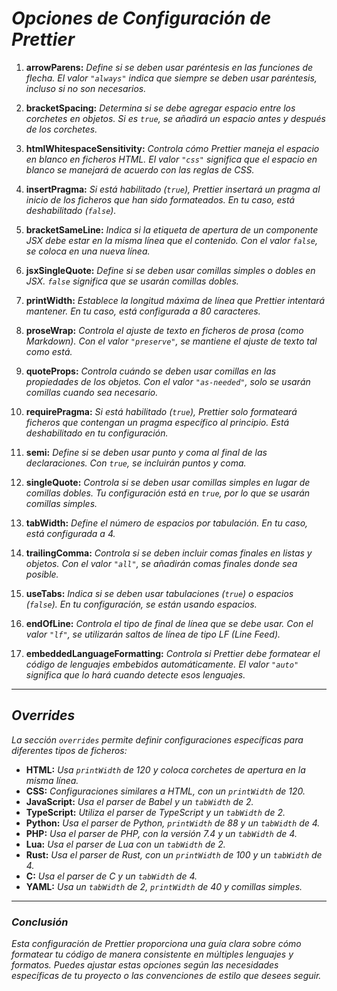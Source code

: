 <!-- Autor: Daniel Benjamin Perez Morales -->
<!-- GitHub: https://github.com/DanielPerezMoralesDev13 -->
<!-- Correo electrónico: danielperezdev@proton.me -->

# ***Opciones de Configuración de Prettier***

1. **arrowParens:** *Define si se deben usar paréntesis en las funciones de flecha. El valor `"always"` indica que siempre se deben usar paréntesis, incluso si no son necesarios.*

2. **bracketSpacing:** *Determina si se debe agregar espacio entre los corchetes en objetos. Si es `true`, se añadirá un espacio antes y después de los corchetes.*

3. **htmlWhitespaceSensitivity:** *Controla cómo Prettier maneja el espacio en blanco en ficheros HTML. El valor `"css"` significa que el espacio en blanco se manejará de acuerdo con las reglas de CSS.*

4. **insertPragma:** *Si está habilitado (`true`), Prettier insertará un pragma al inicio de los ficheros que han sido formateados. En tu caso, está deshabilitado (`false`).*

5. **bracketSameLine:** *Indica si la etiqueta de apertura de un componente JSX debe estar en la misma línea que el contenido. Con el valor `false`, se coloca en una nueva línea.*

6. **jsxSingleQuote:** *Define si se deben usar comillas simples o dobles en JSX. `false` significa que se usarán comillas dobles.*

7. **printWidth:** *Establece la longitud máxima de línea que Prettier intentará mantener. En tu caso, está configurada a 80 caracteres.*

8. **proseWrap:** *Controla el ajuste de texto en ficheros de prosa (como Markdown). Con el valor `"preserve"`, se mantiene el ajuste de texto tal como está.*

9. **quoteProps:** *Controla cuándo se deben usar comillas en las propiedades de los objetos. Con el valor `"as-needed"`, solo se usarán comillas cuando sea necesario.*

10. **requirePragma:** *Si está habilitado (`true`), Prettier solo formateará ficheros que contengan un pragma específico al principio. Está deshabilitado en tu configuración.*

11. **semi:** *Define si se deben usar punto y coma al final de las declaraciones. Con `true`, se incluirán puntos y coma.*

12. **singleQuote:** *Controla si se deben usar comillas simples en lugar de comillas dobles. Tu configuración está en `true`, por lo que se usarán comillas simples.*

13. **tabWidth:** *Define el número de espacios por tabulación. En tu caso, está configurada a 4.*

14. **trailingComma:** *Controla si se deben incluir comas finales en listas y objetos. Con el valor `"all"`, se añadirán comas finales donde sea posible.*

15. **useTabs:** *Indica si se deben usar tabulaciones (`true`) o espacios (`false`). En tu configuración, se están usando espacios.*

16. **endOfLine:** *Controla el tipo de final de línea que se debe usar. Con el valor `"lf"`, se utilizarán saltos de línea de tipo LF (Line Feed).*

17. **embeddedLanguageFormatting:** *Controla si Prettier debe formatear el código de lenguajes embebidos automáticamente. El valor `"auto"` significa que lo hará cuando detecte esos lenguajes.*

---

## ***Overrides***

*La sección `overrides` permite definir configuraciones específicas para diferentes tipos de ficheros:*

- **HTML:** *Usa `printWidth` de 120 y coloca corchetes de apertura en la misma línea.*
- **CSS:** *Configuraciones similares a HTML, con un `printWidth` de 120.*
- **JavaScript:** *Usa el parser de Babel y un `tabWidth` de 2.*
- **TypeScript:** *Utiliza el parser de TypeScript y un `tabWidth` de 2.*
- **Python:** *Usa el parser de Python, `printWidth` de 88 y un `tabWidth` de 4.*
- **PHP:** *Usa el parser de PHP, con la versión 7.4 y un `tabWidth` de 4.*
- **Lua:** *Usa el parser de Lua con un `tabWidth` de 2.*
- **Rust:** *Usa el parser de Rust, con un `printWidth` de 100 y un `tabWidth` de 4.*
- **C:** *Usa el parser de C y un `tabWidth` de 4.*
- **YAML:** *Usa un `tabWidth` de 2, `printWidth` de 40 y comillas simples.*

---

### ***Conclusión***

*Esta configuración de Prettier proporciona una guía clara sobre cómo formatear tu código de manera consistente en múltiples lenguajes y formatos. Puedes ajustar estas opciones según las necesidades específicas de tu proyecto o las convenciones de estilo que desees seguir.*

